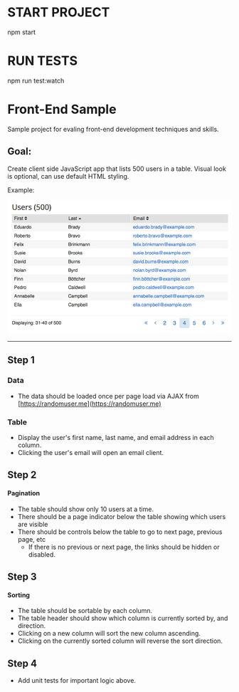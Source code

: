 # START PROJECT

npm start

# RUN TESTS

npm run test:watch

# Front-End Sample

Sample project for evaling front-end development techniques and skills.

## Goal:

Create client side JavaScript app that lists 500 users in a table.
Visual look is optional, can use default HTML styling.

Example:

![Sample](./sample.png)

---

## Step 1

### Data

- The data should be loaded once per page load via AJAX from [https://randomuser.me](https://randomuser.me)

### Table

- Display the user's first name, last name, and email address in each column.
- Clicking the user's email will open an email client.

## Step 2

#### Pagination

- The table should show only 10 users at a time.
- There should be a page indicator below the table showing which users are visible
- There should be controls below the table to go to next page, previous page, etc
  - If there is no previous or next page, the links should be hidden or disabled.

## Step 3

#### Sorting

- The table should be sortable by each column.
- The table header should show which column is currently sorted by, and direction.
- Clicking on a new column will sort the new column ascending.
- Clicking on the currently sorted column will reverse the sort direction.

## Step 4

- Add unit tests for important logic above.
